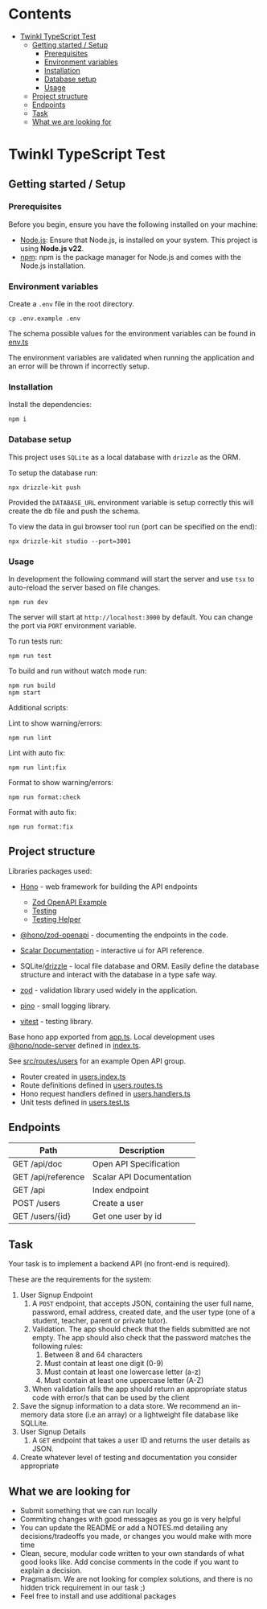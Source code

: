 # Contents

<!-- toc -->

- [Twinkl TypeScript Test](#twinkl-typescript-test)
    - [Getting started / Setup](#getting-started--setup)
        - [Prerequisites](#prerequisites)
        - [Environment variables](#environment-variables)
        - [Installation](#installation)
        - [Database setup](#database-setup)
        - [Usage](#usage)
    - [Project structure](#project-structure)
    - [Endpoints](#endpoints)
    - [Task](#task)
    - [What we are looking for](#what-we-are-looking-for)

<!-- tocstop -->

# Twinkl TypeScript Test

## Getting started / Setup

### Prerequisites

Before you begin, ensure you have the following installed on your machine:

- [Node.js](https://nodejs.org/): Ensure that Node.js, is installed on your system. This project is using **Node.js v22**.
- [npm](https://www.npmjs.com/): npm is the package manager for Node.js and comes with the Node.js installation.

### Environment variables

Create a `.env` file in the root directory.

```
cp .env.example .env
```

The schema possible values for the environment variables can be found in [env.ts](./src/env.ts)

The environment variables are validated when running the application and an error will be thrown if incorrectly setup.

### Installation

Install the dependencies:

```
npm i
```

### Database setup

This project uses `SQLite` as a local database with `drizzle` as the ORM.

To setup the database run:

```
npx drizzle-kit push
```

Provided the `DATABASE_URL` environment variable is setup correctly this will create the db file and push the schema.

To view the data in gui browser tool run (port can be specified on the end):

```
npx drizzle-kit studio --port=3001
```

### Usage

In development the following command will start the server and use `tsx` to auto-reload the server based on file changes.

```
npm run dev
```

The server will start at `http://localhost:3000` by default. You can change the port via `PORT` environment variable.

To run tests run:

```
npm run test
```

To build and run without watch mode run:

```
npm run build
npm start
```

Additional scripts:

Lint to show warning/errors:

```
npm run lint

```

Lint with auto fix:

```
npm run lint:fix

```

Format to show warning/errors:

```
npm run format:check

```

Format with auto fix:

```
npm run format:fix

```

## Project structure

Libraries packages used:

- [Hono](https://hono.dev/) - web framework for building the API endpoints

    - [Zod OpenAPI Example](https://hono.dev/examples/zod-openapi)
    - [Testing](https://hono.dev/docs/guides/testing)
    - [Testing Helper](https://hono.dev/docs/helpers/testing)

- [@hono/zod-openapi](https://github.com/honojs/middleware/tree/main/packages/zod-openapi) - documenting the endpoints in the code.
- [Scalar Documentation](https://github.com/scalar/scalar/tree/main/?tab=readme-ov-file#documentation) - interactive ui for API reference.

- SQLite/[drizzle](https://orm.drizzle.team/docs/overview) - local file database and ORM. Easily define the database structure and interact with the database in a type safe way.
- [zod](https://zod.dev/) - validation library used widely in the application.
- [pino](https://github.com/pinojs/pino?tab=readme-ov-file#documentation) - small logging library.
- [vitest](https://vitest.dev/) - testing library.

Base hono app exported from [app.ts](./src/app.ts). Local development uses [@hono/node-server](https://hono.dev/docs/getting-started/nodejs) defined in [index.ts](./src/index.ts).

See [src/routes/users](./src/routes/users/) for an example Open API group.

- Router created in [users.index.ts](./src/routes/users/users.index.ts)
- Route definitions defined in [users.routes.ts](./src/routes/users/users.routes.ts)
- Hono request handlers defined in [users.handlers.ts](./src/routes/users/users.handlers.ts)
- Unit tests defined in [users.test.ts](./src/routes/users/users.test.ts)

## Endpoints

| Path               | Description              |
| ------------------ | ------------------------ |
| GET /api/doc       | Open API Specification   |
| GET /api/reference | Scalar API Documentation |
| GET /api           | Index endpoint           |
| POST /users        | Create a user            |
| GET /users/{id}    | Get one user by id       |

## Task

Your task is to implement a backend API (no front-end is required).

These are the requirements for the system:

1. User Signup Endpoint
    1. A `POST` endpoint, that accepts JSON, containing the user full name, password, email address, created date, and the user type (one of a student, teacher, parent or private tutor).
    1. Validation. The app should check that the fields submitted are not empty. The app should also check that the password matches the following rules:
        1. Between 8 and 64 characters
        1. Must contain at least one digit (0-9)
        1. Must contain at least one lowercase letter (a-z)
        1. Must contain at least one uppercase letter (A-Z)
    1. When validation fails the app should return an appropriate status code with error/s that can be used by the client
1. Save the signup information to a data store. We recommend an in-memory data store (i.e an array) or a lightweight file database like SQLLite.
1. User Signup Details
    1. A `GET` endpoint that takes a user ID and returns the user details as JSON.
1. Create whatever level of testing and documentation you consider appropriate

## What we are looking for

- Submit something that we can run locally
- Commiting changes with good messages as you go is very helpful
- You can update the README or add a NOTES.md detailing any decisions/tradeoffs you made, or changes you would make with more time
- Clean, secure, modular code written to your own standards of what good looks like. Add concise comments in the code if you want to explain a decision.
- Pragmatism. We are not looking for complex solutions, and there is no hidden trick requirement in our task ;)
- Feel free to install and use additional packages
